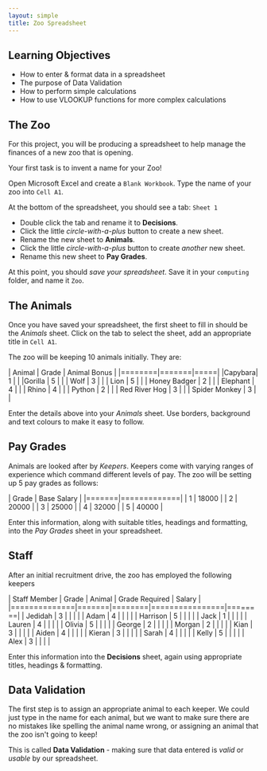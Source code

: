 ```yaml
---
layout: simple
title: Zoo Spreadsheet
---
```


## Learning Objectives

* How to enter & format data in a spreadsheet
* The purpose of Data Validation
* How to perform simple calculations
* How to use VLOOKUP functions for more complex calculations

## The Zoo

For this project, you will be producing a spreadsheet to help manage the finances of a new zoo that is opening.

Your first task is to invent a name for your Zoo!

Open Microsoft Excel and create a `Blank Workbook`. Type the name of your zoo into `Cell A1`.

At the bottom of the spreadsheet, you should see a tab: `Sheet 1`

* Double click the tab and rename it to **Decisions**. 
* Click the little *circle-with-a-plus* button to create a new sheet.
* Rename the new sheet to **Animals**.
* Click the little *circle-with-a-plus* button to create *another* new sheet.
* Rename this new sheet to **Pay Grades**.

At this point, you should *save your spreadsheet*. Save it in your `computing` folder, and name it `Zoo`.

## The Animals

Once you have saved your spreadsheet, the first sheet to fill in should be the *Animals* sheet. Click on the tab to select the sheet, add an appropriate title in `Cell A1`.

The zoo will be keeping 10 animals initially. They are:

| Animal | Grade | Animal Bonus |
|========|=======|=====|
|Capybara|   1   |  |
|Gorilla |   5   |  |
| Wolf   |   3   |  |
| Lion   |   5   |  |
| Honey Badger | 2 | |
| Elephant | 4   | |
| Rhino   |  4   | |
| Python  |  2   | |
| Red River Hog | 3 | |
| Spider Monkey | 3 | |

Enter the details above into your *Animals* sheet. Use borders, background and text colours to make it easy to follow.

## Pay Grades

Animals are looked after by *Keepers*. Keepers come with varying ranges of experience which command different levels of pay. The zoo will be setting up 5 pay grades as follows:

| Grade | Base Salary |
|=======|=============|
|   1   | 18000 |
|   2   | 20000 |
|   3   | 25000 |
|   4   | 32000 |
|   5   | 40000 |

Enter this information, along with suitable titles, headings and formatting, into the *Pay Grades* sheet in your spreadsheet.

## Staff

After an initial recruitment drive, the zoo has employed the following keepers

| Staff Member | Grade | Animal | Grade Required | Salary |
|==============|=======|========|================|========|
| Jedidah      |   3   | | | |
| Adam         |   4   | | | |
| Harrison     |   5   | | | |
| Jack         |   1   | | | |
| Lauren       |   4   | | | |
| Olivia       |   5   | | | |
| George       |   2   | | | |
| Morgan       |   2   | | | |
| Kian         |   3   | | | |
| Aiden        |   4   | | | |
| Kieran       |   3   | | | |
| Sarah        |   4   | | | |
| Kelly        |   5   | | | |
| Alex         |   3   | | | |

Enter this information into the **Decisions** sheet, again using appropriate titles, headings & formatting.

## Data Validation

The first step is to assign an appropriate animal to each keeper. We could just type in the name for each animal, but we want to make sure there are no mistakes like spelling the animal name wrong, or assigning an animal that the zoo isn't going to keep! 

This is called **Data Validation** - making sure that data entered is *valid* or *usable* by our spreadsheet.
